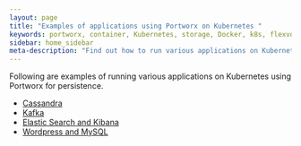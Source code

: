 ```yaml
---
layout: page
title: "Examples of applications using Portworx on Kubernetes "
keywords: portworx, container, Kubernetes, storage, Docker, k8s, flexvol, pv, persistent disk
sidebar: home_sidebar
meta-description: "Find out how to run various applications on Kubernetes using Portworx for persistence."
---
```


Following are examples of running various applications on Kubernetes using Portworx for persistence.
* [Cassandra](/scheduler/kubernetes/cassandra-k8s.html)
* [Kafka](/scheduler/kubernetes/kafka-k8s.html)
* [Elastic Search and Kibana](/scheduler/kubernetes/elasticstack-kibana-k8s.html)
* [Wordpress and MySQL](/scheduler/kubernetes/wp-k8s.html)